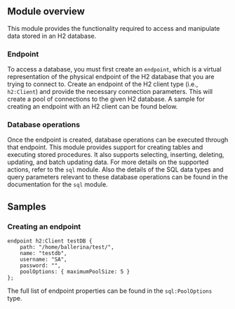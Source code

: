 ## Module overview

This module provides the functionality required to access and manipulate data stored in an H2 database. 

### Endpoint 

To access a database, you must first create an `endpoint`, which is a virtual representation of the physical endpoint of the H2 database that you are trying to connect to. Create an endpoint of the H2 client type (i.e., `h2:Client`) and provide the necessary connection parameters. This will create a pool of connections to the given H2 database. A sample for creating an endpoint with an H2 client can be found below. 

### Database operations

Once the endpoint is created, database operations can be executed through that endpoint. This module provides support for creating tables and executing stored procedures. It also supports selecting, inserting, deleting, updating, and batch updating data. For more details on the supported actions, refer to the `sql` module. Also the details of the SQL data types and query parameters relevant to these database operations can be found in the documentation for the `sql` module.

## Samples

### Creating an endpoint
```ballerina
endpoint h2:Client testDB {
    path: "/home/ballerina/test/",
    name: "testdb",
    username: "SA",
    password: "",
    poolOptions: { maximumPoolSize: 5 }
};
```
The full list of endpoint properties can be found in the `sql:PoolOptions` type.
